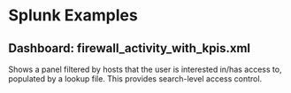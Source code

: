 # Splunk Examples

## Dashboard: firewall_activity_with_kpis.xml

Shows a panel filtered by hosts that the user is interested in/has access to, populated by a lookup file.
This provides search-level access control.
